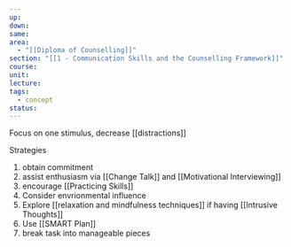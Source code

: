 ```yaml
---
up: 
down: 
same: 
area:
  - "[[Diploma of Counselling]]"
section: "[[1 - Communication Skills and the Counselling Framework]]"
course: 
unit: 
lecture: 
tags:
  - concept
status:
---
```

Focus on one stimulus, decrease [[distractions]]

Strategies
1. obtain commitment
2. assist enthusiasm via [[Change Talk]] and [[Motivational Interviewing]]
3. encourage [[Practicing Skills]]
4. Consider envrionmental influence
5. Explore [[relaxation and mindfulness techniques]] if having [[Intrusive Thoughts]]
6. Use [[SMART Plan]]
7. break task into manageable pieces